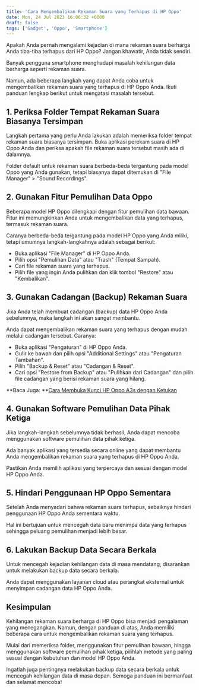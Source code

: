 ```yaml
---
title: 'Cara Mengembalikan Rekaman Suara yang Terhapus di HP Oppo'
date: Mon, 24 Jul 2023 16:06:32 +0000
draft: false
tags: ['Gadget', 'Oppo', 'Smartphone']
---
```


Apakah Anda pernah mengalami kejadian di mana rekaman suara berharga Anda tiba-tiba terhapus dari HP Oppo? Jangan khawatir, Anda tidak sendiri.

Banyak pengguna smartphone menghadapi masalah kehilangan data berharga seperti rekaman suara.

Namun, ada beberapa langkah yang dapat Anda coba untuk mengembalikan rekaman suara yang terhapus di HP Oppo Anda. Ikuti panduan lengkap berikut untuk mengatasi masalah tersebut.

1\. Periksa Folder Tempat Rekaman Suara Biasanya Tersimpan
----------------------------------------------------------

Langkah pertama yang perlu Anda lakukan adalah memeriksa folder tempat rekaman suara biasanya tersimpan. Buka aplikasi perekam suara di HP Oppo Anda dan periksa apakah file rekaman suara tersebut masih ada di dalamnya.

Folder default untuk rekaman suara berbeda-beda tergantung pada model Oppo yang Anda gunakan, tetapi biasanya dapat ditemukan di "File Manager" > "Sound Recordings".

2\. Gunakan Fitur Pemulihan Data Oppo
-------------------------------------

Beberapa model HP Oppo dilengkapi dengan fitur pemulihan data bawaan. Fitur ini memungkinkan Anda untuk mengembalikan data yang terhapus, termasuk rekaman suara.

Caranya berbeda-beda tergantung pada model HP Oppo yang Anda miliki, tetapi umumnya langkah-langkahnya adalah sebagai berikut:

*   Buka aplikasi "File Manager" di HP Oppo Anda.
*   Pilih opsi "Pemulihan Data" atau "Trash" (Tempat Sampah).
*   Cari file rekaman suara yang terhapus.
*   Pilih file yang ingin Anda pulihkan dan klik tombol "Restore" atau "Kembalikan".

3\. Gunakan Cadangan (Backup) Rekaman Suara
-------------------------------------------

Jika Anda telah membuat cadangan (backup) data HP Oppo Anda sebelumnya, maka langkah ini akan sangat membantu.

Anda dapat mengembalikan rekaman suara yang terhapus dengan mudah melalui cadangan tersebut. Caranya:

*   Buka aplikasi "Pengaturan" di HP Oppo Anda.
*   Gulir ke bawah dan pilih opsi "Additional Settings" atau "Pengaturan Tambahan".
*   Pilih "Backup & Reset" atau "Cadangan & Reset".
*   Cari opsi "Restore from Backup" atau "Pulihkan dari Cadangan" dan pilih file cadangan yang berisi rekaman suara yang hilang.

**Baca Juga: **[Cara Membuka Kunci HP Oppo A3s dengan Ketukan](https://blog.ajiekusumadhany.com/cara-membuka-kunci-hp-oppo-a3s-dengan-ketukan/)

4\. Gunakan Software Pemulihan Data Pihak Ketiga
------------------------------------------------

Jika langkah-langkah sebelumnya tidak berhasil, Anda dapat mencoba menggunakan software pemulihan data pihak ketiga.

Ada banyak aplikasi yang tersedia secara online yang dapat membantu Anda mengembalikan rekaman suara yang terhapus di HP Oppo Anda.

Pastikan Anda memilih aplikasi yang terpercaya dan sesuai dengan model HP Oppo Anda.

5\. Hindari Penggunaan HP Oppo Sementara
----------------------------------------

Setelah Anda menyadari bahwa rekaman suara terhapus, sebaiknya hindari penggunaan HP Oppo Anda sementara waktu.

Hal ini bertujuan untuk mencegah data baru menimpa data yang terhapus sehingga peluang pemulihan menjadi lebih besar.

6\. Lakukan Backup Data Secara Berkala
--------------------------------------

Untuk mencegah kejadian kehilangan data di masa mendatang, disarankan untuk melakukan backup data secara berkala.

Anda dapat menggunakan layanan cloud atau perangkat eksternal untuk menyimpan cadangan data HP Oppo Anda.

Kesimpulan
----------

Kehilangan rekaman suara berharga di HP Oppo bisa menjadi pengalaman yang menegangkan. Namun, dengan panduan di atas, Anda memiliki beberapa cara untuk mengembalikan rekaman suara yang terhapus.

Mulai dari memeriksa folder, menggunakan fitur pemulihan bawaan, hingga menggunakan software pemulihan pihak ketiga, pilihlah metode yang paling sesuai dengan kebutuhan dan model HP Oppo Anda.

Ingatlah juga pentingnya melakukan backup data secara berkala untuk mencegah kehilangan data di masa depan. Semoga panduan ini bermanfaat dan selamat mencoba!